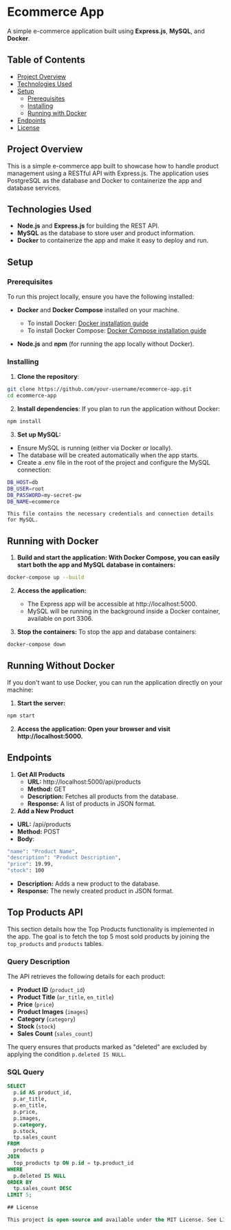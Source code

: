 # Ecommerce App

A simple e-commerce application built using **Express.js**, **MySQL**, and **Docker**.

## Table of Contents

- [Project Overview](#project-overview)
- [Technologies Used](#technologies-used)
- [Setup](#setup)
  - [Prerequisites](#prerequisites)
  - [Installing](#installing)
  - [Running with Docker](#running-with-docker)
- [Endpoints](#endpoints)
- [License](#license)

## Project Overview

This is a simple e-commerce app built to showcase how to handle product management using a RESTful API with Express.js. The application uses PostgreSQL as the database and Docker to containerize the app and database services.

## Technologies Used

- **Node.js** and **Express.js** for building the REST API.
- **MySQL** as the database to store user and product information.
- **Docker** to containerize the app and make it easy to deploy and run.

## Setup

### Prerequisites

To run this project locally, ensure you have the following installed:

- **Docker** and **Docker Compose** installed on your machine.

  - To install Docker: [Docker installation guide](https://docs.docker.com/get-docker/)
  - To install Docker Compose: [Docker Compose installation guide](https://docs.docker.com/compose/install/)

- **Node.js** and **npm** (for running the app locally without Docker).

### Installing

1. **Clone the repository**:

```bash
git clone https://github.com/your-username/ecommerce-app.git
cd ecommerce-app
```

2. **Install dependencies**: If you plan to run the application without Docker:

```bash
npm install
```

3. **Set up MySQL:**

- Ensure MySQL is running (either via Docker or locally).
- The database will be created automatically when the app starts.
- Create a .env file in the root of the project and configure the MySQL connection:

```bash
DB_HOST=db
DB_USER=root
DB_PASSWORD=my-secret-pw
DB_NAME=ecommerce
```

    This file contains the necessary credentials and connection details for MySQL.

## Running with Docker

1. **Build and start the application: With Docker Compose, you can easily start both the app and MySQL database in containers:**

```bash
docker-compose up --build
```

2. **Access the application:**

   - The Express app will be accessible at http://localhost:5000.
   - MySQL will be running in the background inside a Docker container, available on port 3306.

3. **Stop the containers:** To stop the app and database containers:

```bash
docker-compose down
```

## Running Without Docker

If you don't want to use Docker, you can run the application directly on your machine:

1. **Start the server:**

```bash
npm start
```

2. **Access the application: Open your browser and visit http://localhost:5000.**

## Endpoints

1. **Get All Products**
   - **URL:** http://localhost:5000/api/products
   - **Method:** GET
   - **Description:** Fetches all products from the database.
   - **Response:** A list of products in JSON format.
2. **Add a New Product**

- **URL:** /api/products
- **Method:** POST
- **Body**:

```bash
"name": "Product Name",
"description": "Product Description",
"price": 19.99,
"stock": 100
```

- **Description:** Adds a new product to the database.
- **Response:** The newly created product in JSON format.

## Top Products API

This section details how the Top Products functionality is implemented in the app. The goal is to fetch the top 5 most sold products by joining the `top_products` and `products` tables.

### Query Description

The API retrieves the following details for each product:

- **Product ID** (`product_id`)
- **Product Title** (`ar_title`, `en_title`)
- **Price** (`price`)
- **Product Images** (`images`)
- **Category** (`category`)
- **Stock** (`stock`)
- **Sales Count** (`sales_count`)

The query ensures that products marked as "deleted" are excluded by applying the condition `p.deleted IS NULL`.

### SQL Query

```sql
SELECT
  p.id AS product_id,
  p.ar_title,
  p.en_title,
  p.price,
  p.images,
  p.category,
  p.stock,
  tp.sales_count
FROM
  products p
JOIN
  top_products tp ON p.id = tp.product_id
WHERE
  p.deleted IS NULL
ORDER BY
  tp.sales_count DESC
LIMIT 5;

## License

This project is open-source and available under the MIT License. See LICENSE.txt for details.
```
